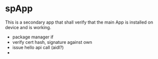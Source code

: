 spApp
=====

This is a secondary app that shall verify that the main App is installed on device and is working.

- package manager if
- verify cert hash, signature against own
- issue hello api call (aidl?)
- 

